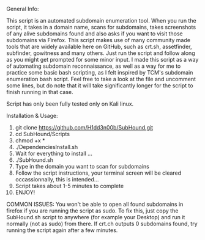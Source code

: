 General Info:

This script is an automated subdomain enumeration tool.
When you run the script, it takes in a domain name, scans for subdomains, takes screenshots of any alive subdomains found and also asks if you want to visit those subdomains via Firefox.
This script makes use of many community made tools that are widely available here on GitHub, such as crt.sh, assetfinder, subfinder, gowitness and many others.
Just run the script and follow along as you might get prompted for some minor input.
I made this script as a way of automating subdomain reconnaissance, as well as a way for me to practice some basic bash scripting, as I felt inspired by TCM's subdomain enumeration bash script.
Feel free to take a look at the file and uncomment some lines, but do note that it will take significantly longer for the script to finish running in that case.

Script has only been fully tested only on Kali linux.

Installation & Usage:
1) git clone https://github.com/H1dd3n00b/SubHound.git
2) cd SubHound/Scripts
3) chmod +x *
4) ./DependenciesInstall.sh
5) Wait for everything to install ...
6) ./SubHound.sh
7) Type in the domain you want to scan for subdomains
8) Follow the script instructions, your terminal screen will be cleared occassionnally, this is intended...
9) Script takes about 1-5 minutes to complete
10) ENJOY!

COMMON ISSUES:
You won't be able to open all found subdomains in firefox if you are running the script as sudo. To fix this, just copy the SubHound.sh script to anywhere (for example your Desktop) and run it normally (not as sudo) from there.
If crt.ch outputs 0 subdomains found, try running the script again after a few minutes.

